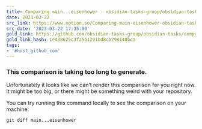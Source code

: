 ```yaml
---
title: Comparing main...eisenhower · obsidian-tasks-group/obsidian-tasks · GitHub
date: 2023-03-22
src_link: https://www.notion.so/Comparing-main-eisenhower-obsidian-tasks-group-obsidian-tasks-GitHub-d6d95cce0b22407d927c7e9a690c5651
src_date: '2023-03-22 17:35:00'
gold_link: https://github.com/obsidian-tasks-group/obsidian-tasks/compare/main...eisenhower?ref=obsidian-iceberg&short_path=c91a350#diff-c91a35008ebc332efed5850d437ee691c3e2cb4aa3088f74e730c3fdc98dc3b8
gold_link_hash: 1e438625c3f25b1291bd8cb298148bca
tags:
- '#host_github_com'
---
```




### This comparison is taking too long to generate.


Unfortunately it looks like we can’t render this comparison for you right now. It might be too big, or there might be something weird with your repository.



 You can try running this command locally to see the comparison on your machine:   

`git diff main...eisenhower`